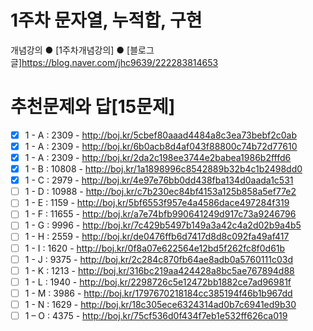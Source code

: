 1주차 문자열, 누적합, 구현
===

개념강의
● [1주차개념강의]
● [블로그글]https://blog.naver.com/jhc9639/222283814653

추천문제와 답[15문제]
===

- [X] 1 - A : 2309 - http://boj.kr/5cbef80aaad4484a8c3ea73bebf2c0ab
- [X] 1 - A : 2309 - http://boj.kr/6b0acb8d4af043f88800c74b72d77610
- [X] 1 - A : 2309 - http://boj.kr/2da2c198ee3744e2babea1986b2fffd6
- [X] 1 - B : 10808 - http://boj.kr/1a1898996c8542889b32b4c1b2498dd0
- [X] 1 - C : 2979 - http://boj.kr/4e97e76bb0dd438fba134d0aada1c531
- [ ] 1 - D : 10988 - http://boj.kr/c7b230ec84bf4153a125b858a5ef77e2
- [ ] 1 - E : 1159 - http://boj.kr/5bf6553f957e4a4586dace497284f319
- [ ] 1 - F : 11655 - http://boj.kr/a7e74bfb990641249d917c73a9246796
- [ ] 1 - G : 9996 - http://boj.kr/7c429b5497b149a3a42c4a2d02b9a4b5
- [ ] 1 - H : 2559 - http://boj.kr/de0476ffb6d7417d8d8c092fa49af417
- [ ] 1 - I : 1620 - http://boj.kr/0f8a07e622564e12bd5f262fc8f0d61b
- [ ] 1 - J : 9375 - http://boj.kr/2c284c870fb64ae8adb0a5760111c03d
- [ ] 1 - K : 1213 - http://boj.kr/316bc219aa424428a8bc5ae767894d88
- [ ] 1 - L : 1940 - http://boj.kr/2298726c5e12472bb1882ce7ad96981f
- [ ] 1 - M : 3986 - http://boj.kr/1797670218184cc385194f46b1b967dd
- [ ] 1 - N : 1629 - http://boj.kr/18c305ece6324314ad0b7c6941ed9b30
- [ ] 1 – O : 4375 - http://boj.kr/75cf536d0f434f7eb1e532ff626ca019